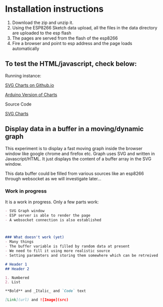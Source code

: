 # Installation instructions

1. Download the zip and unzip it.
2. Using the ESP8266 Sketch data upload, all the files in the data directory are uploaded to the esp flash 
3. The pages are served from the flash of the esp8266
4. Fire a browser and point to esp address and the page loads automatically

## To test the HTML/javascript, check below:

Running instance:

<a href="https://iotlearner0level.github.io/ESP8266-Chart/SVGChart.html">SVG Charts on Github.io</a>

<a href="https://iotlearner0level.github.io/ESP8266-Chart/data/chart.html">Arduino Version of Charts</a>


Source Code

<a href="SVGChart 2.html">SVG Charts</a>

## Display data in a buffer in a moving/dynamic graph

This experiment is to display a fast moving graph inside the browser window like google chrome and firefox etc. Graph uses SVG  and written in Javascript/HTML. It just displays the content of a buffer array in the SVG window.

This data buffer could be filled from various sources like an esp8266 through websocket as we will investigate later...

### Work in progress

It is a work in progress. Only a few parts work:
```markdown
- SVG Graph window
- ESP server is able to render the page 
- A websocket connection is also established



### What doesn't work (yet)
- Many things
- The buffer variable is filled by random data at present
- We need to fill it using more realistic source
- Setting parameters and storing them somewhere which can be retreived later

# Header 1
## Header 2

1. Numbered
2. List

**Bold** and _Italic_ and `Code` text

[Link](url) and ![Image](src)
```



